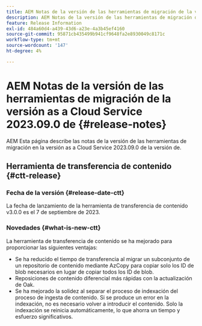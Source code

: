 ```yaml
---
title: AEM Notas de la versión de las herramientas de migración de la versión as a Cloud Service 2023.09.0 de
description: AEM Notas de la versión de las herramientas de migración de la versión as a Cloud Service 2023.09.0 de
feature: Release Information
exl-id: 484a60d4-a439-43d6-a23e-4a3b45ef4160
source-git-commit: 95871cb435499b941cf9648fa2e8930049c8171c
workflow-type: tm+mt
source-wordcount: '147'
ht-degree: 4%

---
```


# AEM Notas de la versión de las herramientas de migración de la versión as a Cloud Service 2023.09.0 de {#release-notes}

AEM Esta página describe las notas de la versión de las herramientas de migración en la versión as a Cloud Service 2023.09.0 de la versión de.

## Herramienta de transferencia de contenido {#ctt-release}

### Fecha de la versión {#release-date-ctt}

La fecha de lanzamiento de la herramienta de transferencia de contenido v3.0.0 es el 7 de septiembre de 2023.

### Novedades {#what-is-new-ctt}

La herramienta de transferencia de contenido se ha mejorado para proporcionar las siguientes ventajas:

* Se ha reducido el tiempo de transferencia al migrar un subconjunto de un repositorio de contenido mediante AzCopy para copiar solo los ID de blob necesarios en lugar de copiar todos los ID de blob.
* Reposiciones de contenido diferencial más rápidas con la actualización de Oak.
* Se ha mejorado la solidez al separar el proceso de indexación del proceso de ingesta de contenido. Si se produce un error en la indexación, no es necesario volver a introducir el contenido. Solo la indexación se reinicia automáticamente, lo que ahorra un tiempo y esfuerzo significativos.
